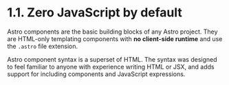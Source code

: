 # 1.1. Zero JavaScript by default

Astro components are the basic building blocks of any Astro project. They are HTML-only templating components with <span class="text-gradient">**no client-side runtime**</span> and use the `.astro` file extension.

Astro component syntax is a superset of HTML. The syntax was designed to feel familiar to anyone with experience writing HTML or JSX, and adds support for including components and JavaScript expressions.